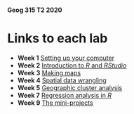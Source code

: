 #### Geog 315 T2 2020
# Links to each lab
+ **Week 1** [Setting up your computer](week-01)
+ **Week 2** [Introduction to *R* and *RStudio*](week-02)
+ **Week 3** [Making maps](week-03)
+ **Week 4** [Spatial data wrangling](week-04)
+ **Week 5** [Geographic cluster analysis](week-05)
+ **Week 7** [Regression analysis in *R*](week-07)
+ **Week 9** [The mini-projects](mini-project)
